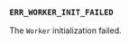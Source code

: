 ### `ERR_WORKER_INIT_FAILED`

The `Worker` initialization failed.

<a id="ERR_WORKER_INVALID_EXEC_ARGV"></a>
